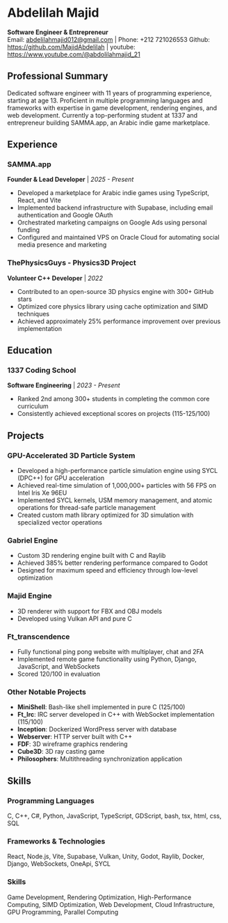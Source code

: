 # Abdelilah Majid
**Software Engineer & Entrepreneur**  
Email: abdelilahmajid012@gmail.com | Phone: +212 721026553
Github: https://github.com/MajidAbdelilah | youtube: https://www.youtube.com/@abdolilahmajid_21

## Professional Summary
Dedicated software engineer with 11 years of programming experience, starting at age 13. Proficient in multiple programming languages and frameworks with expertise in game development, rendering engines, and web development. Currently a top-performing student at 1337 and entrepreneur building SAMMA.app, an Arabic indie game marketplace.

## Experience

### SAMMA.app
**Founder & Lead Developer** | *2025 - Present*
- Developed a marketplace for Arabic indie games using TypeScript, React, and Vite
- Implemented backend infrastructure with Supabase, including email authentication and Google OAuth
- Orchestrated marketing campaigns on Google Ads using personal funding
- Configured and maintained VPS on Oracle Cloud for automating social media presence and marketing

### ThePhysicsGuys - Physics3D Project 
**Volunteer C++ Developer** | *2022*
- Contributed to an open-source 3D physics engine with 300+ GitHub stars
- Optimized core physics library using cache optimization and SIMD techniques
- Achieved approximately 25% performance improvement over previous implementation

## Education

### 1337 Coding School
**Software Engineering** | *2023 - Present*
- Ranked 2nd among 300+ students in completing the common core curriculum
- Consistently achieved exceptional scores on projects (115-125/100)

## Projects

### GPU-Accelerated 3D Particle System
- Developed a high-performance particle simulation engine using SYCL (DPC++) for GPU acceleration
- Achieved real-time simulation of 1,000,000+ particles with 56 FPS on Intel Iris Xe 96EU
- Implemented SYCL kernels, USM memory management, and atomic operations for thread-safe particle management
- Created custom math library optimized for 3D simulation with specialized vector operations

### Gabriel Engine
- Custom 3D rendering engine built with C and Raylib
- Achieved 385% better rendering performance compared to Godot
- Designed for maximum speed and efficiency through low-level optimization

### Majid Engine
- 3D renderer with support for FBX and OBJ models
- Developed using Vulkan API and pure C

### Ft_transcendence
- Fully functional ping pong website with multiplayer, chat and 2FA
- Implemented remote game functionality using Python, Django, JavaScript, and WebSockets
- Scored 120/100 in evaluation

### Other Notable Projects
- **MiniShell**: Bash-like shell implemented in pure C (125/100)
- **Ft_Irc**: IRC server developed in C++ with WebSocket implementation (115/100)
- **Inception**: Dockerized WordPress server with database
- **Webserver**: HTTP server built with C++
- **FDF**: 3D wireframe graphics rendering
- **Cube3D**: 3D ray casting game
- **Philosophers**: Multithreading synchronization application

## Skills

### Programming Languages
C, C++, C#, Python, JavaScript, TypeScript, GDScript, bash, tsx, html, css, SQL

### Frameworks & Technologies
React, Node.js, Vite, Supabase, Vulkan, Unity, Godot, Raylib, Docker, Django, WebSockets, OneApi, SYCL

### Skills
Game Development, Rendering Optimization, High-Performance Computing, SIMD Optimization, Web Development, Cloud Infrastructure, GPU Programming, Parallel Computing
